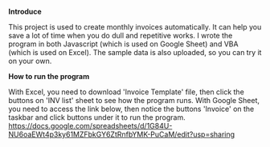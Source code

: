 **Introduce**

This project is used to create monthly invoices automatically. It can help you save a lot of time when you do dull and repetitive works.
I wrote the program in both Javascript (which is used on Google Sheet) and VBA (which is used on Excel).
The sample data is also uploaded, so you can try it on your own.

**How to run the program**

With Excel, you need to download 'Invoice Template' file, then click the buttons on 'INV list' sheet to see how the program runs. 
With Google Sheet, you need to access the link below, then notice the buttons 'Invoice' on the taskbar and click buttons under it to run the program.
https://docs.google.com/spreadsheets/d/1G84U-NU6oaEWt4p3ky61MZFbkGY6ZtRnfbYMK-PuCaM/edit?usp=sharing
